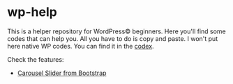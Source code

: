 # wp-help
This is a helper repository for WordPress© beginners. Here you'll find some codes that can help you. All you have to do is copy and paste.
I won't put here native WP codes. You can find it in the [codex](https://codex.wordpress.org/).

Check the features:

* [Carousel Slider from Bootstrap](https://github.com/quevenrib/wp-help/blob/master/slider-carousel.md#boostrap-carousel-with-advanced-custom-fields-plugin-for-wordpress)
